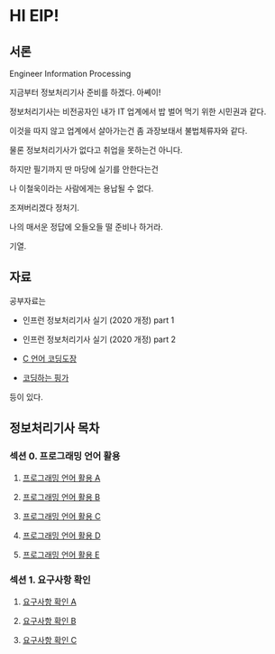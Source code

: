 # HI EIP!

## 서론

Engineer Information Processing

지금부터 정보처리기사 준비를 하겠다. 아쎼이!

정보처리기사는 비전공자인 내가 IT 업계에서 밥 벌어 먹기 위한 시민권과 같다.

이것을 따지 않고 업계에서 살아가는건 좀 과장보태서 불법체류자와 같다.

물론 정보처리기사가 없다고 취업을 못하는건 아니다.

하지만 필기까지 딴 마당에 실기를 안한다는건

나 이철욱이라는 사람에게는 용납될 수 없다.

조져버리겠다 정처기.

나의 매서운 정답에 오들오들 떨 준비나 하거라.

기열.

## 자료

공부자료는

- 인프런 정보처리기사 실기 (2020 개정) part 1

- 인프런 정보처리기사 실기 (2020 개정) part 2

- [C 언어 코딩도장](https://dojang.io/course/view.php?id=2)

- [코딩하는 핑가](https://ss-o.tistory.com/110?category=967966)

등이 있다.

## 정보처리기사 목차

### 섹션 0. 프로그래밍 언어 활용

1. [프로그래밍 언어 활용 A](https://github.com/lugia574/EIP.github.io-/blob/main/%ED%94%84%EB%A1%9C%EA%B7%B8%EB%9E%98%EB%B0%8D%20%EC%96%B8%EC%96%B4%20%ED%99%9C%EC%9A%A9/%ED%94%84%EB%A1%9C%EA%B7%B8%EB%9E%98%EB%B0%8D%20%EC%96%B8%EC%96%B4%20%ED%99%9C%EC%9A%A9A.md)

2. [프로그래밍 언어 활용 B](https://github.com/lugia574/EIP.github.io-/blob/main/%ED%94%84%EB%A1%9C%EA%B7%B8%EB%9E%98%EB%B0%8D%20%EC%96%B8%EC%96%B4%20%ED%99%9C%EC%9A%A9/%ED%94%84%EB%A1%9C%EA%B7%B8%EB%9E%98%EB%B0%8D%20%EC%96%B8%EC%96%B4%20%ED%99%9C%EC%9A%A9B.md)

3. [프로그래밍 언어 활용 C](https://github.com/lugia574/EIP.github.io-/blob/main/%ED%94%84%EB%A1%9C%EA%B7%B8%EB%9E%98%EB%B0%8D%20%EC%96%B8%EC%96%B4%20%ED%99%9C%EC%9A%A9/%ED%94%84%EB%A1%9C%EA%B7%B8%EB%9E%98%EB%B0%8D%20%EC%96%B8%EC%96%B4%20%ED%99%9C%EC%9A%A9C.md)

4. [프로그래밍 언어 활용 D](https://github.com/lugia574/EIP.github.io-/blob/main/%ED%94%84%EB%A1%9C%EA%B7%B8%EB%9E%98%EB%B0%8D%20%EC%96%B8%EC%96%B4%20%ED%99%9C%EC%9A%A9/%ED%94%84%EB%A1%9C%EA%B7%B8%EB%9E%98%EB%B0%8D%20%EC%96%B8%EC%96%B4%20%ED%99%9C%EC%9A%A9D.md)

5. [프로그래밍 언어 활용 E](https://github.com/lugia574/EIP.github.io-/blob/main/%ED%94%84%EB%A1%9C%EA%B7%B8%EB%9E%98%EB%B0%8D%20%EC%96%B8%EC%96%B4%20%ED%99%9C%EC%9A%A9/%ED%94%84%EB%A1%9C%EA%B7%B8%EB%9E%98%EB%B0%8D%20%EC%96%B8%EC%96%B4%20%ED%99%9C%EC%9A%A9E.md)

### 섹션 1. 요구사항 확인

1. [요구사항 확인 A](https://github.com/lugia574/EIP.github.io-/blob/main/%EC%9A%94%EA%B5%AC%EC%82%AC%ED%95%AD%20%ED%99%95%EC%9D%B8/%EC%9A%94%EA%B5%AC%EC%82%AC%ED%95%AD%20%ED%99%95%EC%9D%B8A.md)

2. [요구사항 확인 B](https://github.com/lugia574/EIP.github.io-/blob/main/%EC%9A%94%EA%B5%AC%EC%82%AC%ED%95%AD%20%ED%99%95%EC%9D%B8/%EC%9A%94%EA%B5%AC%EC%82%AC%ED%95%AD%20%ED%99%95%EC%9D%B8B.md)

3. [요구사항 확인 C](https://github.com/lugia574/EIP.github.io-/blob/main/%EC%9A%94%EA%B5%AC%EC%82%AC%ED%95%AD%20%ED%99%95%EC%9D%B8/%EC%9A%94%EA%B5%AC%EC%82%AC%ED%95%AD%20%ED%99%95%EC%9D%B8C.md)
